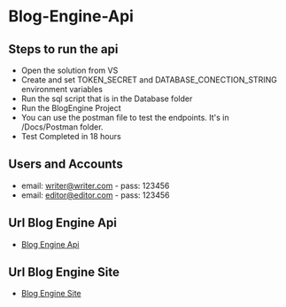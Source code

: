 # Blog-Engine-Api


## Steps to run the api

* Open the solution from VS
* Create and set TOKEN_SECRET and DATABASE_CONECTION_STRING environment variables
* Run the sql script that is in the Database folder
* Run the BlogEngine Project
* You can use the postman file to test the endpoints. It's in /Docs/Postman folder.
* Test Completed in 18 hours

## Users and Accounts

* email: writer@writer.com - pass: 123456
* email: editor@editor.com - pass: 123456

## Url Blog Engine Api
* [Blog Engine Api](http://zemoga-blog-engine.azurewebsites.net/index.html)

## Url Blog Engine Site
* [Blog Engine Site](http://zemoga-blog-engine.azurewebsites.net/index.html)

